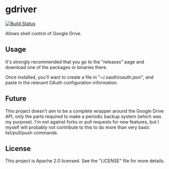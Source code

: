 # gdriver

[![Build Status](https://travis-ci.org/Knetic/gdriver.svg?branch=master)](https://travis-ci.org/Knetic/gdriver)

Allows shell control of Google Drive.

## Usage

It's strongly recommended that you go to the "releases" page and download
one of the packages or binaries there.

Once installed, you'll want to create a file in "~/.oauth/oauth.json", and
paste in the relevant OAuth configuration information.

## Future

This project doesn't aim to be a complete wrapper around the Google Drive API,
only the parts required to make a periodic backup system (which was my purpose).
I'm not against forks or pull requests for new features, but I myself will probably not
contribute to this to do more than very basic list/pull/push commands.

## License

This project is Apache 2.0 licensed. See the "LICENSE" file for more details.
